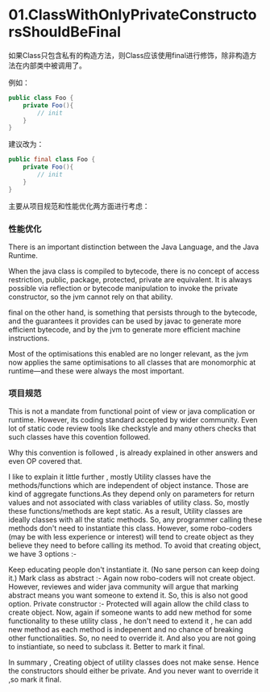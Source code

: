 # 01.ClassWithOnlyPrivateConstructorsShouldBeFinal

如果Class只包含私有的构造方法，则Class应该使用final进行修饰，除非构造方法在内部类中被调用了。

例如：

```Java
public class Foo {
    private Foo(){
        // init
    }
}
```

建议改为：

```Java
public final class Foo {
    private Foo(){
        // init
    }
}
```

主要从项目规范和性能优化两方面进行考虑：


### 性能优化

There is an important distinction between the Java Language, and the Java Runtime.

When the java class is compiled to bytecode, there is no concept of access restriction, public, package, protected, private are equivalent. It is always possible via reflection or bytecode manipulation to invoke the private constructor, so the jvm cannot rely on that ability.

final on the other hand, is something that persists through to the bytecode, and the guarantees it provides can be used by javac to generate more efficient bytecode, and by the jvm to generate more efficient machine instructions.

Most of the optimisations this enabled are no longer relevant, as the jvm now applies the same optimisations to all classes that are monomorphic at runtime—and these were always the most important.


### 项目规范

This is not a mandate from functional point of view or java complication or runtime. However, its coding standard accepted by wider community. Even lot of static code review tools like checkstyle and many others checks that such classes have this covention followed.

Why this convention is followed , is already explained in other answers and even OP covered that.

I like to explain it little further , mostly Utility classes have the methods/functions which are independent of object instance. Those are kind of aggregate functions.As they depend only on parameters for return values and not associated with class variables of utility class. So, mostly these functions/methods are kept static. As a result, Utility classes are ideally classes with all the static methods. So, any programmer calling these methods don't need to instantiate this class. However, some robo-coders (may be with less experience or interest) will tend to create object as they believe they need to before calling its method. To avoid that creating object, we have 3 options :-

Keep educating people don't instantiate it. (No sane person can keep doing it.)
Mark class as abstract :- Again now robo-coders will not create object. However, reviewes and wider java community will argue that marking abstract means you want someone to extend it. So, this is also not good option.
Private constructor :- Protected will again allow the child class to create object.
Now, again if someone wants to add new method for some functionality to these utility class , he don't need to extend it , he can add new method as each method is indepenent and no chance of breaking other functionalities. So, no need to override it. And also you are not going to instiantiate, so need to subclass it. Better to mark it final.

In summary , Creating object of utility classes does not make sense. Hence the constructors should either be private. And you never want to override it ,so mark it final.
